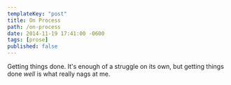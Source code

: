 ```yaml
---
templateKey: "post"
title: On Process
path: /on-process
date: 2014-11-19 17:41:00 -0600
tags: [prose]
published: false
---
```


Getting things done. It's enough of a struggle on its own, but getting things done _well_ is what really nags at me.
